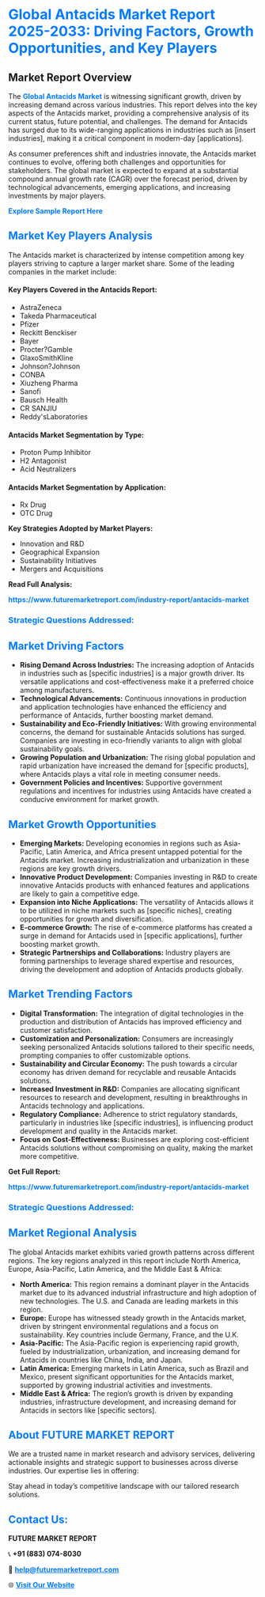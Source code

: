 <h1 style="color: #007BFF;">Global Antacids Market Report 2025-2033: Driving Factors, Growth Opportunities, and Key Players</h1>

<section id="overview">
<h2>Market Report Overview</h2>
<p>The <a href="https://www.futuremarketreport.com/industry-report/antacids-market" style="color: #007BFF; text-decoration: none;"><strong>Global Antacids Market</strong></a> is witnessing significant growth, driven by increasing demand across various industries. This report delves into the key aspects of the Antacids market, providing a comprehensive analysis of its current status, future potential, and challenges. The demand for Antacids has surged due to its wide-ranging applications in industries such as [insert industries], making it a critical component in modern-day [applications].</p>
<p>As consumer preferences shift and industries innovate, the Antacids market continues to evolve, offering both challenges and opportunities for stakeholders. The global market is expected to expand at a substantial compound annual growth rate (CAGR) over the forecast period, driven by technological advancements, emerging applications, and increasing investments by major players.</p>
</section>

<section id="overview">
<p><a href="https://www.futuremarketreport.com/request-sample/reportId=47806" style="color: #007BFF; text-decoration: none;"><strong>Explore Sample Report Here</strong></a></p>
</section>

<section id="key-players">
<h2 style="color: #007BFF;">Market Key Players Analysis</h2>
<p>The Antacids market is characterized by intense competition among key players striving to capture a larger market share. Some of the leading companies in the market include:</p>
<h4>Key Players Covered in the Antacids Report:</h4>
<ul><li>AstraZeneca</li><li>Takeda Pharmaceutical</li><li>Pfizer</li><li>Reckitt Benckiser</li><li>Bayer</li><li>Procter?Gamble</li><li>GlaxoSmithKline</li><li>Johnson?Johnson</li><li>CONBA</li><li>Xiuzheng Pharma</li><li>Sanofi</li><li>Bausch Health</li><li>CR SANJIU</li><li>Reddy&#039;sLaboratories</li></ul>
<h4>Antacids Market Segmentation by Type:</h4>
<ul><li>Proton Pump Inhibitor</li><li>H2 Antagonist</li><li>Acid Neutralizers</li></ul>

<h4>Antacids Market Segmentation by Application:</h4>
<ul><li>Rx Drug</li><li>OTC Drug</li></ul>
<p><strong>Key Strategies Adopted by Market Players:</strong></p>
<ul>
<li>Innovation and R&D</li>
<li>Geographical Expansion</li>
<li>Sustainability Initiatives</li>
<li>Mergers and Acquisitions</li>
</ul>
</section>

<section>
<p><strong>Read Full Analysis: </strong></p><a href="https://www.futuremarketreport.com/industry-report/antacids-market" style="color: #007BFF; text-decoration: none;"><strong>https://www.futuremarketreport.com/industry-report/antacids-market</strong></a>
<h3 style="color: #007BFF;">Strategic Questions Addressed:</h3>
</section>

<section id="driving-factors">
<h2 style="color: #007BFF;">Market Driving Factors</h2>
<ul>
<li><strong>Rising Demand Across Industries:</strong> The increasing adoption of Antacids in industries such as [specific industries] is a major growth driver. Its versatile applications and cost-effectiveness make it a preferred choice among manufacturers.</li>
<li><strong>Technological Advancements:</strong> Continuous innovations in production and application technologies have enhanced the efficiency and performance of Antacids, further boosting market demand.</li>
<li><strong>Sustainability and Eco-Friendly Initiatives:</strong> With growing environmental concerns, the demand for sustainable Antacids solutions has surged. Companies are investing in eco-friendly variants to align with global sustainability goals.</li>
<li><strong>Growing Population and Urbanization:</strong> The rising global population and rapid urbanization have increased the demand for [specific products], where Antacids plays a vital role in meeting consumer needs.</li>
<li><strong>Government Policies and Incentives:</strong> Supportive government regulations and incentives for industries using Antacids have created a conducive environment for market growth.</li>
</ul>
</section>

<section id="growth-opportunities">
<h2 style="color: #007BFF;">Market Growth Opportunities</h2>
<ul>
<li><strong>Emerging Markets:</strong> Developing economies in regions such as Asia-Pacific, Latin America, and Africa present untapped potential for the Antacids market. Increasing industrialization and urbanization in these regions are key growth drivers.</li>
<li><strong>Innovative Product Development:</strong> Companies investing in R&D to create innovative Antacids products with enhanced features and applications are likely to gain a competitive edge.</li>
<li><strong>Expansion into Niche Applications:</strong> The versatility of Antacids allows it to be utilized in niche markets such as [specific niches], creating opportunities for growth and diversification.</li>
<li><strong>E-commerce Growth:</strong> The rise of e-commerce platforms has created a surge in demand for Antacids used in [specific applications], further boosting market growth.</li>
<li><strong>Strategic Partnerships and Collaborations:</strong> Industry players are forming partnerships to leverage shared expertise and resources, driving the development and adoption of Antacids products globally.</li>
</ul>
</section>

<section id="trending-factors">
<h2 style="color: #007BFF;">Market Trending Factors</h2>
<ul>
<li><strong>Digital Transformation:</strong> The integration of digital technologies in the production and distribution of Antacids has improved efficiency and customer satisfaction.</li>
<li><strong>Customization and Personalization:</strong> Consumers are increasingly seeking personalized Antacids solutions tailored to their specific needs, prompting companies to offer customizable options.</li>
<li><strong>Sustainability and Circular Economy:</strong> The push towards a circular economy has driven demand for recyclable and reusable Antacids solutions.</li>
<li><strong>Increased Investment in R&D:</strong> Companies are allocating significant resources to research and development, resulting in breakthroughs in Antacids technology and applications.</li>
<li><strong>Regulatory Compliance:</strong> Adherence to strict regulatory standards, particularly in industries like [specific industries], is influencing product development and quality in the Antacids market.</li>
<li><strong>Focus on Cost-Effectiveness:</strong> Businesses are exploring cost-efficient Antacids solutions without compromising on quality, making the market more competitive.</li>
</ul>
</section>

<section>
<p><strong>Get Full Report: </strong></p><a href="https://www.futuremarketreport.com/industry-report/antacids-market" style="color: #007BFF; text-decoration: none;"><strong>https://www.futuremarketreport.com/industry-report/antacids-market</strong></a>
<h3 style="color: #007BFF;">Strategic Questions Addressed:</h3>
</section>


<section id="regional-analysis">
<h2 style="color: #007BFF;">Market Regional Analysis</h2>
<p>The global Antacids market exhibits varied growth patterns across different regions. The key regions analyzed in this report include North America, Europe, Asia-Pacific, Latin America, and the Middle East & Africa:</p>
<ul>
<li><strong>North America:</strong> This region remains a dominant player in the Antacids market due to its advanced industrial infrastructure and high adoption of new technologies. The U.S. and Canada are leading markets in this region.</li>
<li><strong>Europe:</strong> Europe has witnessed steady growth in the Antacids market, driven by stringent environmental regulations and a focus on sustainability. Key countries include Germany, France, and the U.K.</li>
<li><strong>Asia-Pacific:</strong> The Asia-Pacific region is experiencing rapid growth, fueled by industrialization, urbanization, and increasing demand for Antacids in countries like China, India, and Japan.</li>
<li><strong>Latin America:</strong> Emerging markets in Latin America, such as Brazil and Mexico, present significant opportunities for the Antacids market, supported by growing industrial activities and investments.</li>
<li><strong>Middle East & Africa:</strong> The region’s growth is driven by expanding industries, infrastructure development, and increasing demand for Antacids in sectors like [specific sectors].</li>
</ul>
</section>

<footer>
<h2 style="color: #007BFF;">About FUTURE MARKET REPORT</h2>
<p>We are a trusted name in market research and advisory services, delivering actionable insights and strategic support to businesses across diverse industries. Our expertise lies in offering:</p>

<p>Stay ahead in today’s competitive landscape with our tailored research solutions.</p>

<h2 style="color: #007BFF;">Contact Us:</h2>
<p><strong>FUTURE MARKET REPORT</strong></p>
<p>📞 <strong>+91 (883) 074-8030</strong></p>
<p>📧 <strong><a href="mailto:help@futuremarketreport.com" style="color: #007BFF;">help@futuremarketreport.com</a></strong></p>
<p>🌐 <strong><a href="https://www.futuremarketreport.com/" style="color: #007BFF;">Visit Our Website</a></strong></p>
</footer>
